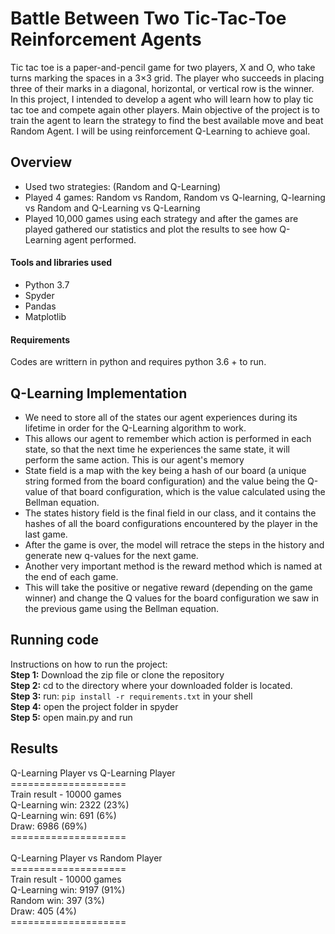 # Battle Between Two Tic-Tac-Toe Reinforcement Agents
Tic tac toe is a paper-and-pencil game for two players, X and O, who take turns marking the spaces in a 3×3 grid. The player who succeeds in placing three of their marks in a diagonal, horizontal, or vertical row is the winner. <br />
In this project, I intended to develop a agent who will learn how to play tic tac toe and compete again other players. Main objective of the project is to train the agent to learn the strategy to find the best available move and beat Random Agent. I will be using reinforcement Q-Learning to achieve goal.

## Overview
* Used two strategies: (Random and Q-Learning) 
* Played 4 games: Random vs Random, Random vs Q-learning, Q-learning vs Random and Q-Learning vs Q-Learning
* Played 10,000 games using each strategy and after the games are played gathered our statistics and plot the results to see how Q-Learning agent performed.<br>

#### Tools and libraries used
* Python 3.7
* Spyder
* Pandas
* Matplotlib

#### Requirements
Codes are writtern in python and requires python 3.6 + to run.

## Q-Learning Implementation
* We need to store all of the states our agent experiences during its lifetime in order for the Q-Learning algorithm to work. 
* This allows our agent to remember which action is performed in each state, so that the next time he experiences the same state, it will perform the same action. This is our agent's memory
* State field is a map with the key being a hash of our board (a unique string formed from the board configuration) and the value being the Q-value of that board configuration, which is the value calculated using the Bellman equation.
* The states history field is the final field in our class, and it contains the hashes of all the board configurations encountered by the player in the last game.
* After the game is over, the model will retrace the steps in the history and generate new q-values for the next game. 
* Another very important method is the reward method which is named at the end of each game. 
* This will take the positive or negative reward (depending on the game winner) and change the Q values for the board configuration we saw in the previous game using the Bellman equation.

## Running code
Instructions on how to run the project:<br>
**Step 1:** Download the zip file or clone the repository <br>
**Step 2:** cd to the directory where your downloaded folder is located.<br>
**Step 3:** run: `pip install -r requirements.txt` in your shell <br>
**Step 4:** open the project folder in spyder <br>
**Step 5:** open main.py and run

## Results
Q-Learning Player vs Q-Learning Player <br>
==================== <br>
Train result - 10000 games <br>
Q-Learning win: 2322 (23%) <br>
Q-Learning win: 691 (6%) <br>
Draw: 6986 (69%) <br> 
==================== <br><br>
Q-Learning Player vs Random Player <br>
==================== <br>
Train result - 10000 games <br>
Q-Learning win: 9197 (91%) <br>
Random win: 397 (3%) <br>
Draw: 405 (4%) <br>
==================== <br>


